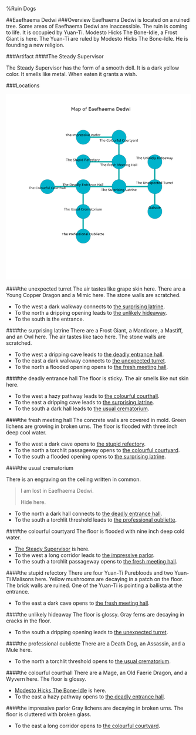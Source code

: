 %Ruin Dogs

##Eaefhaema Dedwi
###Overview
Eaefhaema Dedwi is located on a ruined tree. Some areas of Eaefhaema Dedwi are inaccessible. The ruin is coming to life. It is occupied by Yuan-Ti. <a name="Modesto-Hicks-The-Bone-Idle"></a>Modesto Hicks The Bone-Idle, a Frost Giant is here. The Yuan-Ti are ruled by Modesto Hicks The Bone-Idle. He  is founding a new religion. 



###Artifact
####<a name="The-Steady-Supervisor"></a>The Steady Supervisor


The Steady Supervisor has the form of a smooth doll. It is a dark yellow color. It smells like metal. When eaten it grants a wish. 





###Locations


![](../v2/images/Eaefhaema-Dedwi.png)

####<a name="the-unexpected-turret"></a>the unexpected turret
The air tastes like grape skin here. There are a Young Copper Dragon and a Mimic here. The stone walls are scratched. 



* To the west a dark walkway connects to [the surprising latrine](#the-surprising-latrine).
* To the north a dripping opening leads to [the unlikely hideaway](#the-unlikely-hideaway).
* To the south is the entrance.


####<a name="the-surprising-latrine"></a>the surprising latrine
There are a Frost Giant, a Manticore, a Mastiff, and an Owl here. The air tastes like taco here. The stone walls are scratched. 



* To the west a dripping cave leads to [the deadly entrance hall](#the-deadly-entrance-hall).
* To the east a dark walkway connects to [the unexpected turret](#the-unexpected-turret).
* To the north a flooded opening opens to [the fresh meeting hall](#the-fresh-meeting-hall).


####<a name="the-deadly-entrance-hall"></a>the deadly entrance hall
The floor is sticky. The air smells like nut skin here. 



* To the west a hazy pathway leads to [the colourful courthall](#the-colourful-courthall).
* To the east a dripping cave leads to [the surprising latrine](#the-surprising-latrine).
* To the south a dark hall leads to [the usual crematorium](#the-usual-crematorium).


####<a name="the-fresh-meeting-hall"></a>the fresh meeting hall
The concrete walls are covered in mold. Green lichens are growing in broken urns. The floor is flooded with three inch deep cool water. 



* To the west a dark cave opens to [the stupid refectory](#the-stupid-refectory).
* To the north a torchlit passageway opens to [the colourful courtyard](#the-colourful-courtyard).
* To the south a flooded opening opens to [the surprising latrine](#the-surprising-latrine).


####<a name="the-usual-crematorium"></a>the usual crematorium


There is an engraving on the ceiling written in common. 

> I am lost in Eaefhaema Dedwi.
>
> Hide here.
>


* To the north a dark hall connects to [the deadly entrance hall](#the-deadly-entrance-hall).
* To the south a torchlit threshold leads to [the professional oubliette](#the-professional-oubliette).


####<a name="the-colourful-courtyard"></a>the colourful courtyard
The floor is flooded with nine inch deep cold water. 



* [The Steady Supervisor](#The-Steady-Supervisor) is here.
* To the west a long corridor leads to [the impressive parlor](#the-impressive-parlor).
* To the south a torchlit passageway opens to [the fresh meeting hall](#the-fresh-meeting-hall).


####<a name="the-stupid-refectory"></a>the stupid refectory
There are four Yuan-Ti Purebloods and two Yuan-Ti Malisons here. Yellow mushrooms are decaying in a patch on the floor. The brick walls are ruined. One of the Yuan-Ti is pointing a ballista at the entrance. 



* To the east a dark cave opens to [the fresh meeting hall](#the-fresh-meeting-hall).


####<a name="the-unlikely-hideaway"></a>the unlikely hideaway
The floor is glossy. Gray ferns are decaying in cracks in the floor. 



* To the south a dripping opening leads to [the unexpected turret](#the-unexpected-turret).


####<a name="the-professional-oubliette"></a>the professional oubliette
There are a Death Dog, an Assassin, and a Mule here. 



* To the north a torchlit threshold opens to [the usual crematorium](#the-usual-crematorium).


####<a name="the-colourful-courthall"></a>the colourful courthall
There are a Mage, an Old Faerie Dragon, and a Wyvern here. The floor is glossy. 



* [Modesto Hicks The Bone-Idle](#Modesto-Hicks-The-Bone-Idle) is here.
* To the east a hazy pathway opens to [the deadly entrance hall](#the-deadly-entrance-hall).


####<a name="the-impressive-parlor"></a>the impressive parlor
Gray lichens are decaying in broken urns. The floor is cluttered with broken glass. 



* To the east a long corridor opens to [the colourful courtyard](#the-colourful-courtyard).


